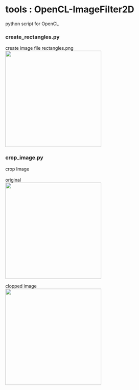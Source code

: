 tools : OpenCL-ImageFilter2D
===============

python script for OpenCL  <br/>

### create_rectangles.py 
create image file rectangles.png <br/>
<image src="https://raw.githubusercontent.com/ohwada/MAC_cpp_Samples/master/OpenCL-ImageFilter2D/images/rectangles.png" width="300" /><br/>

### crop_image.py
crop Image <br/>
 <br/>
original <br/>
<image src="https://raw.githubusercontent.com/ohwada/MAC_cpp_Samples/master/OpenCL-ImageFilter2D/result/flower_3x3.png" width="300" /><br/>

clopped image <br/>
<image src="https://raw.githubusercontent.com/ohwada/MAC_cpp_Samples/master/OpenCL-ImageFilter2D/result/flower_3x3_crop.png" width="300" /><br/>

